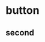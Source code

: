 
# button

<demo src="./demos/basic.vue"></demo>
<demo src="./demos/disabled.vue"></demo>
<demo src="./demos/size.vue"></demo>

## second
